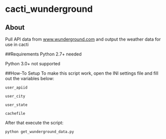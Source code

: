 # cacti_wunderground
## About
Pull API data from www.wunderground.com and output the weather data for use in cacti

##Requirements
Python 2.7+ needed

Python 3.0+ not supported

##How-To Setup
To make this script work, open the INI settings file and fill out the variables below:

```
user_apiid

user_city

user_state

cachefile
```

After that execute the script:
```
python get_wunderground_data.py
```
